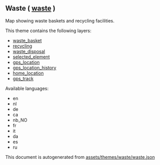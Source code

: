 [//]: # (WARNING: this file is automatically generated. Please find the sources at the bottom and edit those sources)

 Waste ( [waste](https://mapcomplete.osm.be/waste) ) 
-----------------------------------------------------



Map showing waste baskets and recycling facilities.

This theme contains the following layers:



  - [waste_basket](../Layers/waste_basket.md)
  - [recycling](../Layers/recycling.md)
  - [waste_disposal](../Layers/waste_disposal.md)
  - [selected_element](../Layers/selected_element.md)
  - [gps_location](../Layers/gps_location.md)
  - [gps_location_history](../Layers/gps_location_history.md)
  - [home_location](../Layers/home_location.md)
  - [gps_track](../Layers/gps_track.md)


Available languages:



  - en
  - nl
  - de
  - ca
  - nb_NO
  - fr
  - it
  - da
  - es
  - ru
 

This document is autogenerated from [assets/themes/waste/waste.json](https://github.com/pietervdvn/MapComplete/blob/develop/assets/themes/waste/waste.json)
